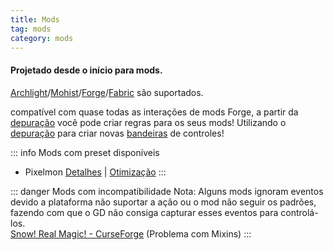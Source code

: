 ```yaml
---
title: Mods
tag: mods
category: mods
---
```


#### Projetado desde o início para mods.

[Archlight](https://github.com/IzzelAliz/Arclight)/[Mohist](https://mohistmc.com/)/[Forge](https://files.minecraftforge.net/net/minecraftforge/forge/)/[Fabric](https://fabricmc.net/) são suportados.

compatível com quase todas as interações de mods Forge, a partir da [depuração](/br/wiki/advanced/Debugging.html) você pode criar regras para os seus mods!
Utilizando o [depuração](/br/wiki/advanced/Debugging.html) para criar novas [bandeiras](/br/wiki/advanced/Flags.html) de controles!

::: info Mods com preset disponíveis
- Pixelmon [Detalhes](/br/mods/Pixelmon) | [Otimização](/br/mods/Pixelmon.html#fitfc-otimizacao-para-o-pixelmon)
:::

::: danger Mods com incompatibilidade
Nota: Alguns mods ignoram eventos devido a plataforma não suportar a ação ou o mod não seguir os padrões, fazendo com que o GD não consiga capturar esses eventos para controlá-los.    
[Snow! Real Magic! - CurseForge](https://www.curseforge.com/minecraft/mc-mods/snow-real-magic) (Problema com Mixins)
:::